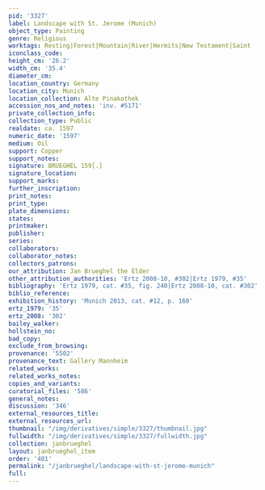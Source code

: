 ```yaml
---
pid: '3327'
label: Landscape with St. Jerome (Munich)
object_type: Painting
genre: Religious
worktags: Resting|Forest|Mountain|River|Hermits|New Testament|Saint
iconclass_code:
height_cm: '26.2'
width_cm: '35.4'
diameter_cm:
location_country: Germany
location_city: Munich
location_collection: Alte Pinakothek
accession_nos_and_notes: 'inv. #5171'
private_collection_info:
collection_type: Public
realdate: ca. 1597
numeric_date: '1597'
medium: Oil
support: Copper
support_notes:
signature: BRUEGHEL 159[.]
signature_location:
support_marks:
further_inscription:
print_notes:
print_type:
plate_dimensions:
states:
printmaker:
publisher:
series:
collaborators:
collaborator_notes:
collectors_patrons:
our_attribution: Jan Brueghel the Elder
other_attribution_authorities: 'Ertz 2008-10, #302|Ertz 1979, #35'
bibliography: 'Ertz 1979, cat. #35, fig. 240|Ertz 2008-10, cat. #302'
biblio_reference:
exhibition_history: 'Munich 2013, cat. #12, p. 160'
ertz_1979: '35'
ertz_2008: '302'
bailey_walker:
hollstein_no:
bad_copy:
exclude_from_browsing:
provenance: '5502'
provenance_text: Gallery Mannheim
related_works:
related_works_notes:
copies_and_variants:
curatorial_files: '586'
general_notes:
discussion: '346'
external_resources_title:
external_resources_url:
thumbnail: "/img/derivatives/simple/3327/thumbnail.jpg"
fullwidth: "/img/derivatives/simple/3327/fullwidth.jpg"
collection: janbrueghel
layout: janbrueghel_item
order: '401'
permalink: "/janbrueghel/landscape-with-st-jerome-munich"
full:
---
```


